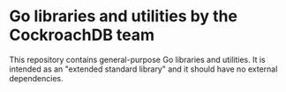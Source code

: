 # Go libraries and utilities by the CockroachDB team

This repository contains general-purpose Go libraries and utilities. It is intended as an "extended standard library" and it should have no external dependencies.
